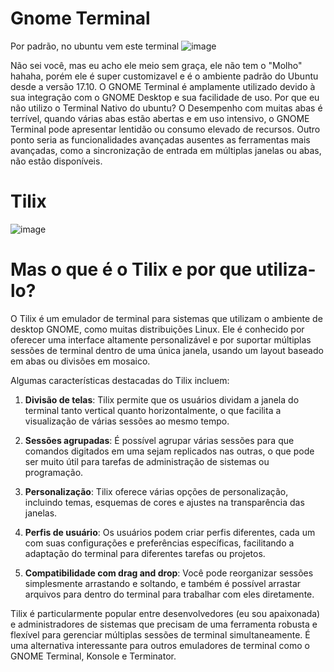 # Gnome Terminal
Por padrão, no ubuntu vem este terminal ![image](https://github.com/anadevti/linux-for-beginners/assets/111382055/c38af4f7-3146-4239-b7c1-7d958c1ef75c)

Não sei você, mas eu acho ele meio sem graça, ele não tem o "Molho" hahaha, porém ele é super customizavel e é o ambiente padrão do Ubuntu desde a versão 17.10. O GNOME Terminal é amplamente utilizado devido à sua integração com o GNOME Desktop e sua facilidade de uso.
Por que eu não utilizo o Terminal Nativo do ubuntu? O Desempenho com muitas abas é terrível, quando várias abas estão abertas e em uso intensivo, o GNOME Terminal pode apresentar lentidão ou consumo elevado de recursos. Outro ponto seria as funcionalidades avançadas ausentes as ferramentas mais avançadas, como a sincronização de entrada em múltiplas janelas ou abas, não estão disponíveis.

# Tilix
![image](https://github.com/anadevti/linux-for-beginners/assets/111382055/e634d3f2-1837-4405-8792-13d7d7520e6f)


# Mas o que é o Tilix e por que utiliza-lo?

O Tilix é um emulador de terminal para sistemas que utilizam o ambiente de desktop GNOME, como muitas distribuições Linux. Ele é conhecido por oferecer uma interface altamente personalizável e por suportar múltiplas sessões de terminal dentro de uma única janela, usando um layout baseado em abas ou divisões em mosaico.

Algumas características destacadas do Tilix incluem:

1. **Divisão de telas**: Tilix permite que os usuários dividam a janela do terminal tanto vertical quanto horizontalmente, o que facilita a visualização de várias sessões ao mesmo tempo.

2. **Sessões agrupadas**: É possível agrupar várias sessões para que comandos digitados em uma sejam replicados nas outras, o que pode ser muito útil para tarefas de administração de sistemas ou programação.

3. **Personalização**: Tilix oferece várias opções de personalização, incluindo temas, esquemas de cores e ajustes na transparência das janelas.

4. **Perfis de usuário**: Os usuários podem criar perfis diferentes, cada um com suas configurações e preferências específicas, facilitando a adaptação do terminal para diferentes tarefas ou projetos.

5. **Compatibilidade com drag and drop**: Você pode reorganizar sessões simplesmente arrastando e soltando, e também é possível arrastar arquivos para dentro do terminal para trabalhar com eles diretamente.

Tilix é particularmente popular entre desenvolvedores (eu sou apaixonada) e administradores de sistemas que precisam de uma ferramenta robusta e flexível para gerenciar múltiplas sessões de terminal simultaneamente. É uma alternativa interessante para outros emuladores de terminal como o GNOME Terminal, Konsole e Terminator.
